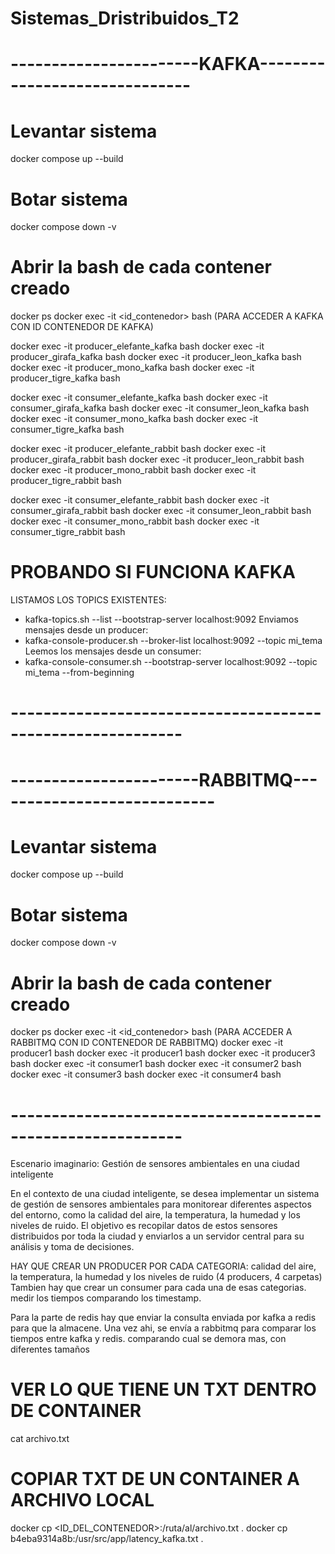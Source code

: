 # Sistemas_Dristribuidos_T2

# -----------------------KAFKA------------------------------
# Levantar sistema
docker compose up --build 
# Botar sistema
docker compose down -v

# Abrir la bash de cada contener creado
docker ps
docker exec -it <id_contenedor> bash (PARA ACCEDER A KAFKA CON ID CONTENEDOR DE KAFKA)

docker exec -it producer_elefante_kafka bash
docker exec -it producer_girafa_kafka bash
docker exec -it producer_leon_kafka bash
docker exec -it producer_mono_kafka bash
docker exec -it producer_tigre_kafka bash

docker exec -it consumer_elefante_kafka bash
docker exec -it consumer_girafa_kafka bash
docker exec -it consumer_leon_kafka bash
docker exec -it consumer_mono_kafka bash
docker exec -it consumer_tigre_kafka bash

docker exec -it producer_elefante_rabbit bash
docker exec -it producer_girafa_rabbit bash
docker exec -it producer_leon_rabbit bash
docker exec -it producer_mono_rabbit bash
docker exec -it producer_tigre_rabbit bash

docker exec -it consumer_elefante_rabbit bash
docker exec -it consumer_girafa_rabbit bash
docker exec -it consumer_leon_rabbit bash
docker exec -it consumer_mono_rabbit bash
docker exec -it consumer_tigre_rabbit bash


# PROBANDO SI FUNCIONA KAFKA
LISTAMOS LOS TOPICS EXISTENTES:
- kafka-topics.sh --list --bootstrap-server localhost:9092
Enviamos mensajes desde un producer:
- kafka-console-producer.sh --broker-list localhost:9092 --topic mi_tema
Leemos los mensajes desde un consumer:
- kafka-console-consumer.sh --bootstrap-server localhost:9092 --topic mi_tema --from-beginning

# -----------------------------------------------------------
# -----------------------RABBITMQ----------------------------
# Levantar sistema
docker compose up --build 
# Botar sistema
docker compose down -v

# Abrir la bash de cada contener creado
docker ps
docker exec -it <id_contenedor> bash (PARA ACCEDER A RABBITMQ CON ID CONTENEDOR DE RABBITMQ)
docker exec -it producer1 bash
docker exec -it producer1 bash
docker exec -it producer3 bash
docker exec -it consumer1 bash
docker exec -it consumer2 bash
docker exec -it consumer3 bash
docker exec -it consumer4 bash
# -----------------------------------------------------------


Escenario imaginario: Gestión de sensores ambientales en una ciudad inteligente

En el contexto de una ciudad inteligente, se desea implementar un sistema de gestión de sensores ambientales para monitorear diferentes aspectos del entorno, como la calidad del aire, la temperatura, la humedad y los niveles de ruido. El objetivo es recopilar datos de estos sensores distribuidos por toda la ciudad y enviarlos a un servidor central para su análisis y toma de decisiones.

HAY QUE CREAR UN PRODUCER POR CADA CATEGORIA: calidad del aire, la temperatura, la humedad y los niveles de ruido (4 producers, 4 carpetas)
Tambien hay que crear un consumer para cada una de esas categorias.
medir los tiempos comparando los timestamp.

Para la parte de redis hay que enviar la consulta enviada por kafka a redis para que la almacene. Una vez ahi, se envía a rabbitmq para comparar los tiempos entre kafka y redis. comparando cual se demora mas, con diferentes tamaños 

# VER LO QUE TIENE UN TXT DENTRO DE CONTAINER
cat archivo.txt
# COPIAR TXT DE UN CONTAINER A ARCHIVO LOCAL
docker cp <ID_DEL_CONTENEDOR>:/ruta/al/archivo.txt .
docker cp b4eba9314a8b:/usr/src/app/latency_kafka.txt .